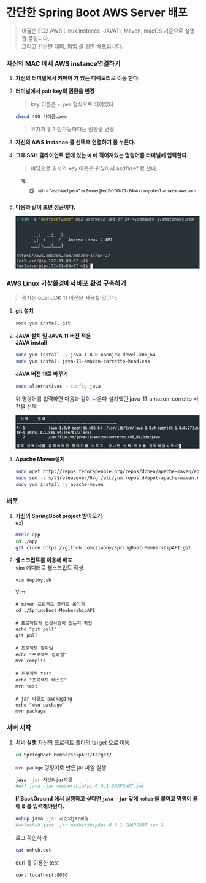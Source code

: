 # 간단한 Spring Boot AWS Server 배포
> 이글은 EC2 AWS Linux instance, JAVA11, Maven, macOS 기준으로 설명할 글입니다.  
>그리고 간단한 대회, 협업 를 위한 배포입니다.
### 자신의 MAC 에서 AWS instance연결하기
1. **자신의 터미널에서 키페어 가 있는 디렉토리로 이동 한다.**
2. **터미널에서 pair key의 권환을 변경**
    > key 이름은 ``~.pem`` 형식으로 되어있다
    ```bash
    chmod 400 키이름.pem
    ```
    > 유저가 읽기만가능하다는 권환을 변경
1. **자신의 AWS instance 를 선택후 연결하기 를 누른다.**
1. **그후 SSH 클라이언트 텝에 있는 ``예`` 에 적어져있는 명령어를 터미널에 입력한다.**
    >여담으로 필자의 key 이름은 귀찮아서 asdfasef 로 했다. 

    <img width=500 src=./img/SSH-Connect.png>

5. **다음과 같이 뜨면 성공이다.**

    <img width=500 src=./img/success.png>

### AWS Linux 가상환경에서 배포 환경 구축하기
> 필자는 openJDK 11 버전을 사용할 것이다.
1. **git 설치**
    ```bash
    sodo yum install git
    ```
2. **JAVA 설치 밑 JAVA 11 버전 적용**  
    **JAVA install**
    ```bash
    sudo yum install -y java-1.8.0-openjdk-devel.x86_64
    sudo yum install java-11-amazon-corretto-headless
    ```
    **JAVA 버전 11로 바꾸기**
    ```bash
    sudo alternatives --config java
    ```
    위 명령어를 입력하면 다음과 같이 나온다 설치했던 java-11-amazon-corretto 버전을 선택    

    <img width=600 src="./img/java-version-switch.png">
3. **Apache Maven설치**
    ```bash
    sudo wget http://repos.fedorapeople.org/repos/dchen/apache-maven/epel-apache-maven.repo -O /etc/yum.repos.d/epel-apache-maven.repo
    sudo sed -i s/\$releasever/6/g /etc/yum.repos.d/epel-apache-maven.repo
    sudo yum install -y apache-maven
    ```
### 배포
1. **자신의 SpringBoot project 받아오기**  
    ex)
    ```bash
    mkdir app
    cd ./app
    git clone https://github.com/siwony/SpringBoot-MembershipAPI.git
    ```
2. **쉘스크립트를 이용해 배포**  
    vim 에디터로 쉘스크립트 작성
    ```bash
    vim deploy.sh
    ```
    Vim
    ```
    # maven 프로젝트 폴더로 옮기기
    cd ./SpringBoot-MembershipAPI
    
    # 프로젝트의 변경사항이 없는지 확인
    echo "git pull"
    git pull
    
    # 프로젝트 컴파일
    echo "프로젝트 컴파일"
    mvn complie

    # 프로젝트 test
    echo "프로젝트 테스트"
    mvn test

    # jar 파일로 packaging
    echo "mvn package"
    mvn package
    ```
### 서버 시작
1. **서버 실행**
    자신의 프로젝트 폴더의 target 으로 이동
    ```bash
    cd SpringBoot-MembershipAPI/target/
    ```
    ``mvn packge`` 명령어로 만든 jar 파일 실행
    ```bash
    java -jar 자신의jar파일
    #ex) java -jar membershipApi-0.0.1-SNAPSHOT.jar
    ```
    **If BackGround 에서 실행하고 싶다면 ``java -jar`` 앞에 ``nohub`` 을 붙이고 명령어 끝에 & 를 입력해야된다.**
    ```bash
    nohup java -jar 자신의jar파일
    #ex)nohub java -jar membershipApi-0.0.1-SNAPSHOT.jar &
    ```
    로그 확인하기
    ```bash
    cat nohub.out
    ```
    curl 를 이용한 test
    ```bash
    curl localhost:8080
    ```
    